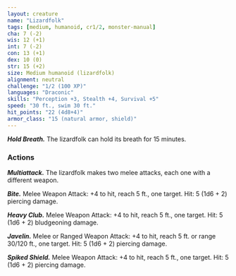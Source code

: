 ```yaml
---
layout: creature
name: "Lizardfolk"
tags: [medium, humanoid, cr1/2, monster-manual]
cha: 7 (-2)
wis: 12 (+1)
int: 7 (-2)
con: 13 (+1)
dex: 10 (0)
str: 15 (+2)
size: Medium humanoid (lizardfolk)
alignment: neutral
challenge: "1/2 (100 XP)"
languages: "Draconic"
skills: "Perception +3, Stealth +4, Survival +5"
speed: "30 ft., swim 30 ft."
hit_points: "22 (4d8+4)"
armor_class: "15 (natural armor, shield)"
---
```


***Hold Breath.*** The lizardfolk can hold its breath for 15 minutes.

### Actions

***Multiattack.*** The lizardfolk makes two melee attacks, each one with a different weapon.

***Bite.*** Melee Weapon Attack: +4 to hit, reach 5 ft., one target. Hit: 5 (1d6 + 2) piercing damage.

***Heavy Club.*** Melee Weapon Attack: +4 to hit, reach 5 ft., one target. Hit: 5 (1d6 + 2) bludgeoning damage.

***Javelin.*** Melee or Ranged Weapon Attack: +4 to hit, reach 5 ft. or range 30/120 ft., one target. Hit: 5 (1d6 + 2) piercing damage.

***Spiked Shield.*** Melee Weapon Attack: +4 to hit, reach 5 ft., one target. Hit: 5 (1d6 + 2) piercing damage.